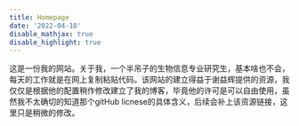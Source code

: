 ```yaml
---
title: Homepage
date: '2022-04-18'
disable_mathjax: true
disable_highlight: true
---
```


 这是一份我的网站。关于我，一个半吊子的生物信息专业研究生，基本啥也不会，每天的工作就是在网上复制粘贴代码。该网站的建立得益于谢益辉提供的资源，我仅仅是根据他的配置稍作修改建立了我的博客，毕竟他的许可是可以自由使用，虽然我不太确切的知道那个gitHub licnese的具体含义，后续会补上该资源链接，这里只是稍微的修改。
